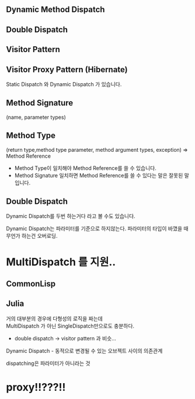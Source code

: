 ## Dynamic Method Dispatch
## Double Dispatch
## Visitor Pattern
## Visitor Proxy Pattern (Hibernate)


Static Dispatch 와 Dynamic Dispatch 가 있습니다.  


## Method Signature
(name, parameter types)
## Method Type
(return type,method type parameter, method argument types, exception)
=> Method Reference


* Method Type이 일치해야 Method Reference를 쓸 수 있습니다.  
* Method Signature 일치하면 Method Reference를 쓸 수 있다는 말은 잘못된 말입니다.  


## Double Dispatch
Dynamic Dispatch를 두번 하는거다 라고 볼 수도 있습니다.  


Dynamic Dispatch는 파라미터를 기준으로 하지않는다.
파라미터의 타입이 바꼈을 때 무언가 하는건 오버로딩.

# MultiDispatch 를 지원..
## CommonLisp
## Julia


거의 대부분의 경우에 다형성의 로직을 짜는데  
MultiDispatch 가 아닌 SingleDispatch만으로도 충분하다.  


* double dispatch -> visitor pattern 과 비슷...


Dynamic Dispatch -
동적으로 변경될 수 있는 오브젝트 사이의 의존관계

dispatching은 파라미터가 아니라는 것  



# proxy!!???!!
